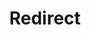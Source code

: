 ﻿---
layout: src/layouts/Redirect.astro
title: Redirect
redirect: /docs/best-practices/self-hosted/high-availability
pubDate:  2023-01-01
navSearch: false
navSitemap: false
navMenu: false
---
